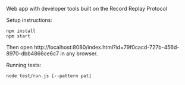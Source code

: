 Web app with developer tools built on the Record Replay Protocol

Setup instructions:

```
npm install 
npm start
```

Then open http://localhost:8080/index.html?id=79f0cacd-727b-456d-8970-dbb4866ce6c7 in any browser.

Running tests:

```
node test/run.js [--pattern pat]
```
